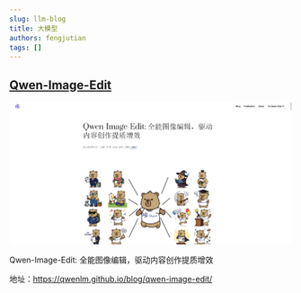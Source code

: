 ```yaml
---
slug: llm-blog
title: 大模型
authors: fengjutian
tags: []
---
```


## [Qwen-Image-Edit](https://qwenlm.github.io/blog/qwen-image-edit/)

![alt text](./static/Qwen-Image-Edit.png)

Qwen-Image-Edit: 全能图像编辑，驱动内容创作提质增效

地址：https://qwenlm.github.io/blog/qwen-image-edit/
